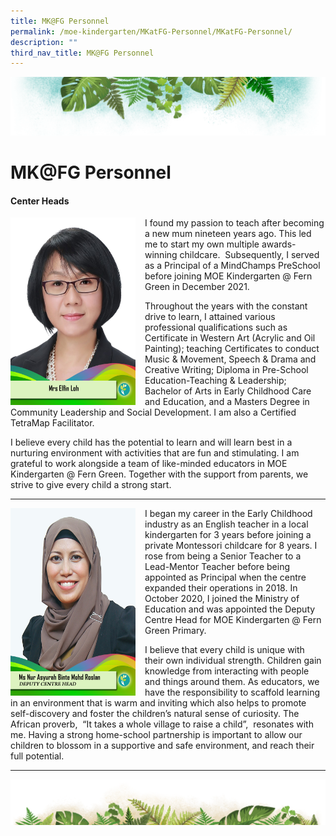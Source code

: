 ```yaml
---
title: MK@FG Personnel
permalink: /moe-kindergarten/MKatFG-Personnel/MKatFG-Personnel/
description: ""
third_nav_title: MK@FG Personnel
---
```



![](/images/Banner.png)

# MK@FG Personnel


#### **Center Heads**


<img src="/images/Mrs%20Elfin%20Loh.jpg" style="width:200px;height:300px;margin-right:15px;" align = "left"> I found my passion to teach after becoming a new mum nineteen years ago. This led me to start my own multiple awards-winning childcare.  Subsequently, I served as a Principal of a MindChamps PreSchool before joining MOE Kindergarten @ Fern Green in December 2021.

Throughout the years with the constant drive to learn, I attained various professional qualifications such as Certificate in Western Art (Acrylic and Oil Painting); teaching Certificates to conduct Music & Movement, Speech & Drama and Creative Writing; Diploma in Pre-School Education-Teaching & Leadership; Bachelor of Arts in Early Childhood Care and Education, and a Masters Degree in Community Leadership and Social Development. I am also a Certified TetraMap Facilitator.

I believe every child has the potential to learn and will learn best in a nurturing environment with activities that are fun and stimulating. I am grateful to work alongside a team of like-minded educators in MOE Kindergarten @ Fern Green. Together with the support from parents, we strive to give every child a strong start.

------

<img src="/images/Ms%20Nur%20Asyurah%20Binte%20Mohd%20Roslan.jpg" style="width:200px;height:300px;margin-right:15px;" align = "left"> I began my career in the Early Childhood industry as an English teacher in a local kindergarten for 3 years before joining a private Montessori childcare for 8 years. I rose from being a Senior Teacher to a Lead-Mentor Teacher before being appointed as Principal when the centre expanded their operations in 2018. In October 2020, I joined the Ministry of Education and was appointed the Deputy Centre Head for MOE Kindergarten @ Fern Green Primary.  
  
I believe that every child is unique with their own individual strength. Children gain knowledge from interacting with people and things around them. As educators, we have the responsibility to scaffold learning in an environment that is warm and inviting which also helps to promote self-discovery and foster the children’s natural sense of curiosity. The African proverb,  “It takes a whole village to raise a child”,  resonates with me. Having a strong home-school partnership is important to allow our children to blossom in a supportive and safe environment, and reach their full potential.

-----


![](/images/bg-bottom.png)